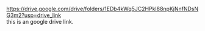 https://drive.google.com/drive/folders/1EDb4kWq5JC2HPkl88npKjNnfNDsNG3m2?usp=drive_link        
this is an google drive link.
